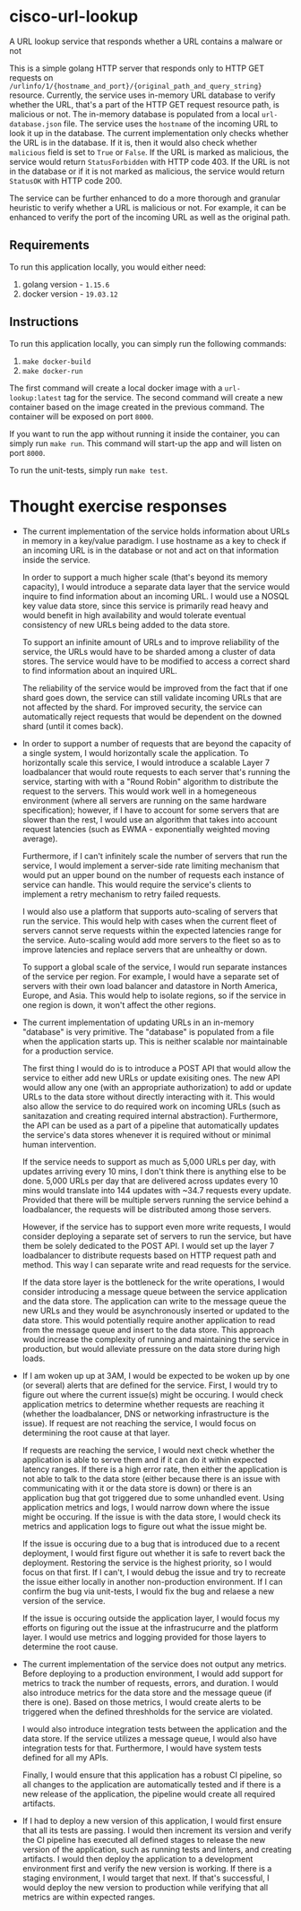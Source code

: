 # cisco-url-lookup
A URL lookup service that responds whether a URL contains a malware or not

This is a simple golang HTTP server that responds only to HTTP GET requests on `/urlinfo/1/{hostname_and_port}/{original_path_and_query_string}` resource. Currently, the service uses in-memory URL database to verify whether the URL, that's a part of the HTTP GET request resource path, is malicious or not. The in-memory database is populated from a local `url-database.json` file. The service uses the `hostname` of the incoming URL to look it up in the database. The current implementation only checks whether the URL is in the database. If it is, then it would also check whether `malicious` field is set to `True` or `False`. If the URL is marked as malicious, the service would return `StatusForbidden` with HTTP code 403. If the URL is not in the database or if it is not marked as malicious, the service would return `StatusOK` with HTTP code 200.

The service can be further enhanced to do a more thorough and granular heuristic to verify whether a URL is malicious or not. For example, it can be enhanced to verify the port of the incoming URL as well as the original path.

## Requirements
To run this application locally, you would either need:

1. golang version - `1.15.6`
2. docker version - `19.03.12`

## Instructions

To run this application locally, you can simply run the following commands:

1. `make docker-build`
2. `make docker-run`

The first command will create a local docker image with a `url-lookup:latest` tag for the service. The second command will create a new container based on the image created in the previous command. The container will be exposed on port `8000`.

If you want to run the app without running it inside the container, you can simply run `make run`. This command will start-up the app and will listen on port `8000`.

To run the unit-tests, simply run `make test`.


# Thought exercise responses

* The current implementation of the service holds information about URLs in memory in a key/value paradigm. I use hostname as a key to check if an incoming URL is in the database or not and act on that information inside the service.  

  In order to support a much higher scale (that's beyond its memory capacity), I would introduce a separate data layer that the service would inquire to find information about an incoming URL. I would use a NOSQL key value data store, since this service is primarily read heavy and would benefit in high availability and would tolerate eventual consistency of new URLs being added to the data store.

  To support an infinite amount of URLs and to improve reliability of the service, the URLs would have to be sharded among a cluster of data stores. The service would have to be modified to access a correct shard to find information about an inquired URL.

  The reliability of the service would be improved from the fact that if one shard goes down, the service can still validate incoming URLs that are not affected by the shard. For improved security, the service can automatically reject requests that would be dependent on the downed shard (until it comes back).

* In order to support a number of requests that are beyond the capacity of a single system, I would horizontally scale the application. To horizontally scale this service, I would introduce a scalable Layer 7 loadbalancer that would route requests to each server that's running the service, starting with with a "Round Robin" algorithm to distribute the request to the servers. This would work well in a homegeneous environment (where all servers are running on the same hardware specification); however, if I have to account for some servers that are slower than the rest, I would use an algorithm that takes into account request latencies (such as EWMA - exponentially weighted moving average). 

  Furthermore, if I can't infinitely scale the number of servers that run the service, I would implement a server-side rate limiting mechanism that would put an upper bound on the number of requests each instance of service can handle. This would require the service's clients to implement a retry mechanism to retry failed requests.

  I would also use a platform that supports auto-scaling of servers that run the service. This would help with cases when the current fleet of servers cannot serve requests within the expected latencies range for the service. Auto-scaling would add more servers to the fleet so as to improve latencies and replace servers that are unhealthy or down.

  To support a global scale of the service, I would run separate instances of the service per region. For example, I would have a separate set of servers with their own load balancer and datastore in North America, Europe, and Asia. This would help to isolate regions, so if the service in one region is down, it won't affect the other regions.

* The current implementation of updating URLs in an in-memory "database" is very primitive. The "database" is populated from a file when the application starts up. This is neither scalable nor maintainable for a production service.

  The first thing I would do is to introduce a POST API that would allow the service to either add new URLs or update exisiting ones. The new API would allow any one (with an appropriate authorization) to add or update URLs to the data store without directly interacting with it. This would also allow the service to do required work on incoming URLs (such as sanitazation and creating required internal abstraction). Furthermore, the API can be used as a part of a pipeline that automatically updates the service's data stores whenever it is required without or minimal human intervention.

  If the service needs to support as much as 5,000 URLs per day, with updates arriving every 10 mins, I don't think there is anything else to be done. 5,000 URLs per day that are delivered across updates every 10 mins would translate into 144 updates with ~34.7 requests every update. Provided that there will be multiple servers running the service behind a loadbalancer, the requests will be distributed among those servers.

  However, if the service has to support even more write requests, I would consider deploying a separate set of servers to run the service, but have them be solely dedicated to the POST API. I would set up the layer 7 loadbalancer to distribute requests based on HTTP request path and method. This way I can separate write and read requests for the service.

  If the data store layer is the bottleneck for the write operations, I would consider introducing a message queue between the service application and the data store. The application can write to the message queue the new URLs and they would be asynchronously inserted or updated to the data store. This would potentially require another application to read from the message queue and insert to the data store. This approach would increase the complexity of running and maintaining the service in production, but would alleviate pressure on the data store during high loads.

* If I am woken up up at 3AM, I would be expected to be woken up by one (or several) alerts that are defined for the service. First, I would try to figure out where the current issue(s) might be occuring. I would check application metrics to determine whether requests are reaching it (whether the loadbalancer, DNS or networking infrastructure is the issue). If request are not reaching the service, I would focus on determining the root cause at that layer.

  If requests are reaching the service, I would next check whether the application is able to serve them and if it can do it within expected latency ranges. If there is a high error rate, then either the application is not able to talk to the data store (either because there is an issue with communicating with it or the data store is down) or there is an application bug that got triggered due to some unhandled event. Using application metrics and logs, I would narrow down where the issue might be occuring. If the issue is with the data store, I would check its metrics and application logs to figure out what the issue might be.

  If the issue is occuring due to a bug that is introduced due to a recent deployment, I would first figure out whether it is safe to revert back the deployment. Restoring the service is the highest priority, so I would focus on that first. If I can't, I would debug the issue and try to recreate the issue either locally in another non-production environment. If I can confirm the bug via unit-tests, I would fix the bug and relaese a new version of the service.

  If the issue is occuring outside the application layer, I would focus my efforts on figuring out the issue at the infrastrucurre and the platform layer. I would use metrics and logging provided for those layers to determine the root cause.

* The current implementation of the service does not output any metrics. Before deploying to a production environment, I would add support for metrics to track the number of requests, errors, and duration. I would also introduce metrics for the data store and the message queue (if there is one). Based on those metrics, I would create alerts to be triggered when the defined threshholds for the service are violated.

  I would also introduce integration tests between the application and the data store. If the service utilizes a message queue, I would also have integration tests for that. Furthermore, I would have system tests defined for all my APIs.

  Finally, I would ensure that this application has a robust CI pipeline, so all changes to the application are automatically tested and if there is a new release of the application, the pipeline would create all required artifacts.

* If I had to deploy a new version of this application, I would first ensure that all its tests are passing. I would then increment its version and verify the CI pipeline has executed all defined stages to release the new version of the application, such as running tests and linters, and creating artifacts. I would then deploy the application to a development environment first and verify the new version is working. If there is a staging environment, I would target that next. If that's successful, I would deploy the new version to production while verifying that all metrics are within expected ranges.
